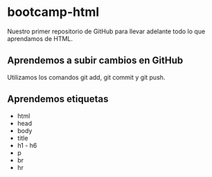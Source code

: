 # bootcamp-html

Nuestro primer repositorio de GitHub para llevar adelante todo lo que aprendamos de HTML.

## Aprendemos a subir cambios en GitHub

Utilizamos los comandos git add, git commit y git push.

## Aprendemos etiquetas
- html
- head
- body
- title
- h1 - h6
- p
- br
- hr